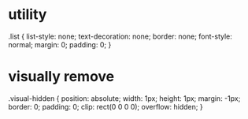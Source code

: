 # utility 

.list {
  list-style: none;
  text-decoration: none;
  border: none;
  font-style: normal;
  margin: 0;
  padding: 0;
}

# visually remove 

.visual-hidden {
	position: absolute;
	width: 1px;
	height: 1px;
	margin: -1px;
	border: 0;
	padding: 0;
	clip: rect(0 0 0 0);
	overflow: hidden;
}